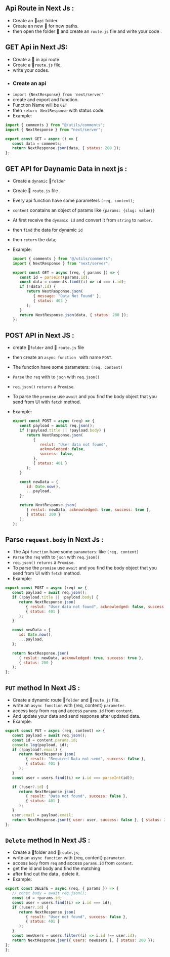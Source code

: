 ## Api Route in Next Js :

-  Create an :file_folder:`api` folder.
-  Create an new :file_folder: for new paths.
-  then open the folder :open_file_folder: and create an `route.js` file and
   write your code .

## GET Api in Next JS:

-  Create a :file_folder: in api route.
-  Create a :page_with_curl:`route.js` file.
-  write your codes.
-  ### Create an api
-  `import {NextResponse} from 'next/server'`
-  create and export and function.
-  Function Name will be `GET`
-  then `return ` `NextResponse` with status code.
-  Example:

```js
import { comments } from "@/utils/comments";
import { NextResponse } from "next/server";

export const GET = async () => {
   const data = comments;
   return NextResponse.json(data, { status: 200 });
};
```

## GET API for Daynamic Data in next js :

-  Create a `dynamic` :file_folder:`folder`
-  Create :page_with_curl: `route.js` file
-  Every api function have some parameters `(req, content)`;
-  `content` conatains an object of params like `{params: {slug: value}}`
-  At first receive the `dynamic id` and convert it from `string` to `number`.
-  then `find` the data for dynamic `id`
-  then `return` the data;
-  Example:

   ```js
   import { comments } from "@/utils/comments";
   import { NextResponse } from "next/server";

   export const GET = async (req, { params }) => {
      const id = parseInt(params.id);
      const data = comments.find((i) => id === i.id);
      if (!data?.id) {
         return NextResponse.json(
            { message: "Data Not Found" },
            { status: 403 }
         );
      }
      return NextResponse.json(data, { status: 200 });
   };
   ```

## POST API in Next JS :

-  create :file_folder:`folder` and :page_with_curl: `route.js` file
-  then create an `async function ` with name `POST`.
-  The function have some parameters: `(req, content)`
-  `Parse` the `req` with to `json` with `req.json()`
-  `req.json()` `returns` a `Promise`.
-  To parse the `promise` use `await` and you find the body object that you send
   from UI with `fetch` method.

-  Example:

   ```js
   export const POST = async (req) => {
      const payload = await req.json();
      if (!payload.title || !payload.body) {
         return NextResponse.json(
            {
               reslut: "User data not found",
               acknowledged: false,
               success: false,
            },
            { status: 401 }
         );
      }

      const newData = {
         id: Date.now(),
         ...payload,
      };

      return NextResponse.json(
         { reslut: newData, acknowledged: true, success: true },
         { status: 200 }
      );
   };
   ```

## Parse `request.body` in Next Js :

-  The Api `function` have some `parameters`: like `(req, content)`
-  `Parse` the `req` with to `json` with `req.json()`
-  `req.json()` `returns` a `Promise`.
-  To parse the `promise` use `await` and you find the body object that you send
   from UI with `fetch` method.
-  Example:

```js
export const POST = async (req) => {
   const payload = await req.json();
   if (!payload.title || !payload.body) {
      return NextResponse.json(
         { reslut: "User data not found", acknowledged: false, success: false },
         { status: 401 }
      );
   }

   const newData = {
      id: Date.now(),
      ...payload,
   };

   return NextResponse.json(
      { reslut: newData, acknowledged: true, success: true },
      { status: 200 }
   );
};
```

## `PUT` method In Next JS :

-  Create a dynamic route :file_folder:`folder` and :page_with_curl:`route.js`
   file.
-  write an `async function` with {req, content} `parameter`.
-  access `body` from `req` and access `params.id` from `content`.
-  And update your data and send response after updated data.
-  Example:

```js
export const PUT = async (req, content) => {
   const payload = await req.json();
   const id = content.params.id;
   console.log(payload, id);
   if (!payload?.email) {
      return NextResponse.json(
         { result: "Required Data not send", success: false },
         { status: 401 }
      );
   }
   const user = users.find((i) => i.id === parseInt(id));

   if (!user?.id) {
      return NextResponse.json(
         { result: "Data not found", success: false },
         { status: 401 }
      );
   }
   user.email = payload.email;
   return NextResponse.json({ user: user, success: false }, { status: 200 });
};
```

## `Delete` method In Next JS :

-  Create a :file_folder:folder and :page_with_curl:`route.js`;
-  write an `async function` with {req, content} `parameter`.
-  access `body` from `req` and access `params.id` from `content`.
-  get the id and body and find the matching
-  after find out the data , delete it.
-  Example:

```js
export const DELETE = async (req, { params }) => {
   // const body = await req.json();
   const id = +params.id;
   const user = users.find((i) => i.id === id);
   if (!user?.id) {
      return NextResponse.json(
         { result: "User not found", success: false },
         { status: 401 }
      );
   }
   const newUsers = users.filter((i) => i.id !== user.id);
   return NextResponse.json({ users: newUsers }, { status: 200 });
};
};
```
